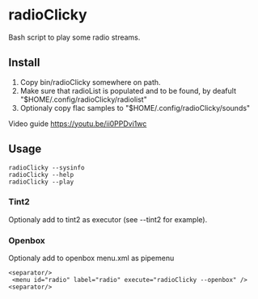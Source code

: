 # radioClicky

Bash script to play some radio streams.

## Install

1. Copy bin/radioClicky somewhere on path. 
1. Make sure that radioList is populated and to be found, by deafult "$HOME/.config/radioClicky/radiolist"
1. Optionaly copy flac samples to "$HOME/.config/radioClicky/sounds"

Video guide https://youtu.be/ii0PPDvi1wc

## Usage

    radioClicky --sysinfo
    radioClicky --help
    radioClicky --play

### Tint2 

Optionaly add to tint2 as executor (see --tint2 for example).  

### Openbox

Optionaly add to openbox menu.xml as pipemenu

    <separator/>
     <menu id="radio" label="radio" execute="radioClicky --openbox" />
    <separator/>

